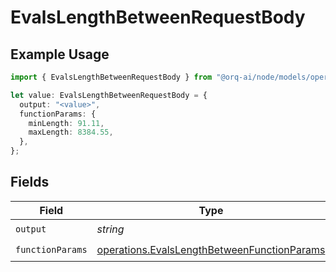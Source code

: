 # EvalsLengthBetweenRequestBody

## Example Usage

```typescript
import { EvalsLengthBetweenRequestBody } from "@orq-ai/node/models/operations";

let value: EvalsLengthBetweenRequestBody = {
  output: "<value>",
  functionParams: {
    minLength: 91.11,
    maxLength: 8384.55,
  },
};
```

## Fields

| Field                                                                                                      | Type                                                                                                       | Required                                                                                                   | Description                                                                                                |
| ---------------------------------------------------------------------------------------------------------- | ---------------------------------------------------------------------------------------------------------- | ---------------------------------------------------------------------------------------------------------- | ---------------------------------------------------------------------------------------------------------- |
| `output`                                                                                                   | *string*                                                                                                   | :heavy_check_mark:                                                                                         | N/A                                                                                                        |
| `functionParams`                                                                                           | [operations.EvalsLengthBetweenFunctionParams](../../models/operations/evalslengthbetweenfunctionparams.md) | :heavy_check_mark:                                                                                         | N/A                                                                                                        |
